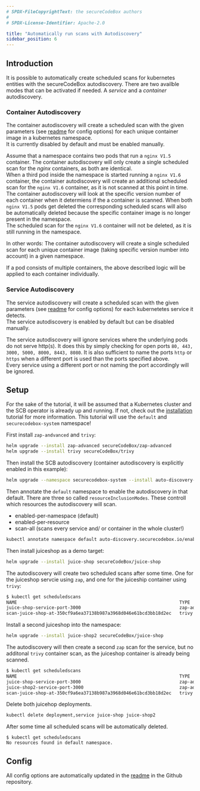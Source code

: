 ```yaml
---
# SPDX-FileCopyrightText: the secureCodeBox authors
#
# SPDX-License-Identifier: Apache-2.0

title: "Automatically run scans with Autodiscovery"
sidebar_position: 6
---
```


## Introduction
It is possible to automatically create scheduled scans for kubernetes entities with the secureCodeBox autodiscovery. There are two availble modes that can be activated if needed. A _service_ and a _container_ autodiscovery.

### Container Autodiscovery
The container autodiscovery will create a scheduled scan with the given parameters (see [readme](https://github.com/secureCodeBox/secureCodeBox/blob/main/auto-discovery/kubernetes/README.md) for config options)  for each unique container image in a kubernetes namespace.  
It is currently disabled by default and must be enabled manually.

Assume that a namespace contains two pods that run a `nginx V1.5` container. The container autodiscovery will only create a single scheduled scan for the _nginx_ containers, as both are identical.  
When a third pod inside the namespace is started running a `nginx V1.6` container, the container autodiscovery will create an additional scheduled scan for the `nginx V1.6` container, as it is not scanned at this point in time. The container autodiscovery will look at the specific version number of each container when it determiens if the a container is scanned.
When both `nginx V1.5` pods get deleted the corresponding scheduled scans will also be automatically deleted because the specific container image is no longer present in the namespace.  
The scheduled scan for the `nginx V1.6` container will not be deleted, as it is still running in the namespace.

In other words: The container autodiscovery will create a single scheduled scan for each unique container image (taking specific version number into account) in a given namespace.

If a pod consists of multiple containers, the above described logic will be applied to each container individually.

### Service Autodiscovery
The service autodiscovery will create a scheduled scan with the given parameters (see [readme](https://github.com/secureCodeBox/secureCodeBox/blob/main/auto-discovery/kubernetes/README.md) for config options) for each kubernetetes service it detects.  
The service autodiscovery is enabled by default but can be disabled manually.

The service autodiscovery will ignore services where the underlying pods do not serve http(s). It does this by simply checking for open ports `80, 443, 3000, 5000, 8000, 8443, 8080`. It is also sufficient to name the ports `http` or `https` when a different port is used than the ports specified above.  
Every service using a different port or not naming the port accordingly will be ignored.

## Setup
For the sake of the tutorial, it will be assumed that a Kubernetes cluster and the SCB operator is already up and running. If not, check out the [installation](/docs/getting-started/installation/) tutorial for more information.
This tutorial will use the `default` and `securecodebox-system` namespace!

First install `zap-andvanced` and `trivy`:
```bash
helm upgrade --install zap-advanced secureCodeBox/zap-advanced
helm upgrade --install trivy secureCodeBox/trivy
```

Then install the SCB autodiscovery (container autodiscovery is explicitly enabled in this example):
```bash
helm upgrade --namespace securecodebox-system --install auto-discovery-kubernetes secureCodeBox/auto-discovery-kubernetes --set config.containerAutoDiscovery.enabled=true
```

Then annotate the `default` namespace to enable the autodiscovery in that default. There are three so called `resourceInclusionModes`. These controll which resources the autodiscovery will scan.
- enabled-per-namespace (default)
- enabled-per-resource
- scan-all (scans every service and/ or container in the whole cluster!)
```bash
kubectl annotate namespace default auto-discovery.securecodebox.io/enabled=true
```

Then install juiceshop as a demo target:
```bash
helm upgrade --install juice-shop secureCodeBox/juice-shop
```

The autodiscovery will create two scheduled scans after some time. One for the juiceshop servcie using `zap`, and one for the juiceship container using `trivy`:
```bash
$ kubectl get scheduledscans
NAME                                                             TYPE                INTERVAL   FINDINGS
juice-shop-service-port-3000                                     zap-advanced-scan   168h0m0s   
scan-juice-shop-at-350cf9a6ea37138b987a3968d046e61bcd3bb18d2ec   trivy               168h0m0s   
```

Install a second juiceshop into the namespace:
```bash
helm upgrade --install juice-shop2 secureCodeBox/juice-shop
```
The autodiscovery will then create a second `zap` scan for the service, but no additonal `trivy` container scan, as the juiceshop container is already being scanned.
```bash
$ kubectl get scheduledscans
NAME                                                             TYPE                INTERVAL   FINDINGS
juice-shop-service-port-3000                                     zap-advanced-scan   168h0m0s   
juice-shop2-service-port-3000                                    zap-advanced-scan   168h0m0s   
scan-juice-shop-at-350cf9a6ea37138b987a3968d046e61bcd3bb18d2ec   trivy               168h0m0s   
```

Delete both juicehop deployments.
```bash
kubectl delete deployment,service juice-shop juice-shop2
```
After some time all scheduled scans will be automatically deleted.
```
$ kubectl get scheduledscans
No resources found in default namespace.
```
## Config
All config options are automatically updated in the [readme](https://github.com/secureCodeBox/secureCodeBox/blob/main/auto-discovery/kubernetes/README.md) in the Github repository.
